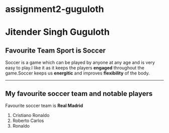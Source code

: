 # assignment2-guguloth
# Jitender Singh Guguloth
## Favourite Team Sport is Soccer

Soccer is a game which can be played by anyone at any age and is very easy to play.I like it as it keeps the players **engaged** throughout the game.Soccer keeps us **energitic** and improves **flexibility** of the body.

----

## My favourite soccer team and notable players

Favourite soccer team is **Real Madrid**

1. Cristiano Ronaldo
2. Roberto Carlos
3. Ronaldo
